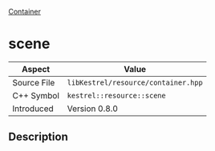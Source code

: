 [Container](index.md)
# scene
| Aspect | Value |
| --- | --- |
| Source File | `libKestrel/resource/container.hpp` |
| C++ Symbol | `kestrel::resource::scene` |
| Introduced | Version 0.8.0 |
## Description
